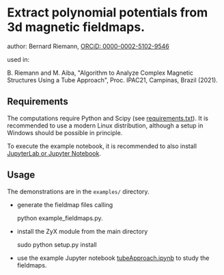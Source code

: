 # Extract polynomial potentials from 3d magnetic fieldmaps.

author: Bernard Riemann, [ORCiD: 0000-0002-5102-9546](https://orcid.org/0000-0002-5102-9546)

used in:

B. Riemann and M. Aiba, "Algorithm to Analyze Complex Magnetic Structures Using a Tube Approach", Proc. IPAC21, Campinas, Brazil (2021).

## Requirements

The computations require Python and Scipy (see [requirements.txt](requirements.txt)). It is recommended to use a modern Linux distribution, although a setup in Windows should be possible in principle.

To execute the example notebook, it is recommended to also install [JupyterLab or Jupyter Notebook](https://jupyter.org).

## Usage

The demonstrations are in the `examples/` directory.

- generate the fieldmap files calling

    python example_fieldmaps.py.

- install the ZyX module from the main directory

    sudo python setup.py install

- use the example Jupyter notebook [tubeApproach.ipynb](examples/TubeApproach.ipynb) to study the fieldmaps.

